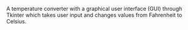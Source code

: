 A temperature converter with a graphical user interface (GUI) through Tkinter which takes user input and changes values from Fahrenheit to Celsius. 